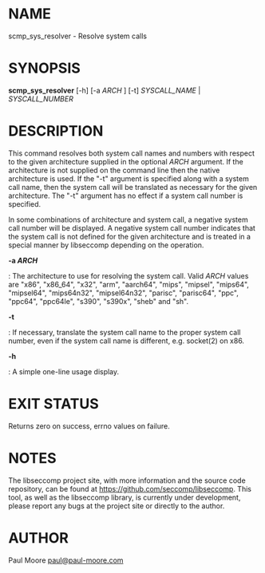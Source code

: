 NAME
====

scmp_sys_resolver - Resolve system calls

SYNOPSIS
========

**scmp_sys_resolver** [-h] [-a *ARCH* ] [-t] *SYSCALL_NAME* |
*SYSCALL_NUMBER*

DESCRIPTION
===========

This command resolves both system call names and numbers with respect to
the given architecture supplied in the optional *ARCH* argument. If the
architecture is not supplied on the command line then the native
architecture is used. If the "-t" argument is specified along with a
system call name, then the system call will be translated as necessary
for the given architecture. The "-t" argument has no effect if a
system call number is specified.

In some combinations of architecture and system call, a negative system
call number will be displayed. A negative system call number indicates
that the system call is not defined for the given architecture and is
treated in a special manner by libseccomp depending on the operation.

**-a *ARCH***

:   The architecture to use for resolving the system call. Valid *ARCH*
    values are "x86", "x86_64", "x32", "arm", "aarch64",
    "mips", "mipsel", "mips64", "mipsel64", "mips64n32",
    "mipsel64n32", "parisc", "parisc64", "ppc", "ppc64",
    "ppc64le", "s390", "s390x", "sheb" and "sh".

**-t**

:   If necessary, translate the system call name to the proper system
    call number, even if the system call name is different, e.g.
    socket(2) on x86.

**-h**

:   A simple one-line usage display.

EXIT STATUS
===========

Returns zero on success, errno values on failure.

NOTES
=====

The libseccomp project site, with more information and the source code
repository, can be found at https://github.com/seccomp/libseccomp. This
tool, as well as the libseccomp library, is currently under development,
please report any bugs at the project site or directly to the author.

AUTHOR
======

Paul Moore <paul@paul-moore.com>
